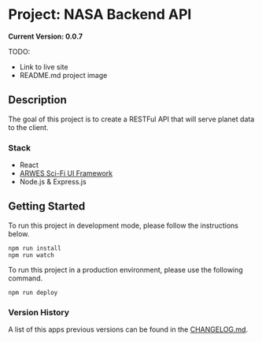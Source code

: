 # Project: NASA Backend API

**Current Version: 0.0.7**

TODO:

- Link to live site
- README.md project image

## Description

The goal of this project is to create a RESTFul API that will serve planet data
to the client.

### Stack

- React
- [ARWES Sci-Fi UI Framework](https://github.com/arwes/arwes)
- Node.js & Express.js

## Getting Started

To run this project in development mode, please follow the instructions below.

```
npm run install
npm run watch
```

To run this project in a production environment, please use the following
command.

```
npm run deploy
```

### Version History

A list of this apps previous versions can be found in the
[CHANGELOG.md](/CHANGELOG.md).
